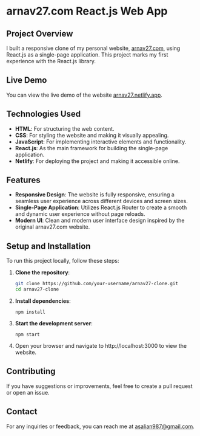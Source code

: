 # arnav27.com React.js Web App

## Project Overview

I built a responsive clone of my personal website, [arnav27.com](https://arnav27.com/), using React.js as a single-page application. This project marks my first experience with the React.js library.

## Live Demo

You can view the live demo of the website [arnav27.netlify.app](https://arnav27.vercel.app/).

## Technologies Used

- **HTML**: For structuring the web content.
- **CSS**: For styling the website and making it visually appealing.
- **JavaScript**: For implementing interactive elements and functionality.
- **React.js**: As the main framework for building the single-page application. 
- **Netlify**: For deploying the project and making it accessible online.

## Features

- **Responsive Design**: The website is fully responsive, ensuring a seamless user experience across different devices and screen sizes.
- **Single-Page Application**: Utilizes React.js Router to create a smooth and dynamic user experience without page reloads.
- **Modern UI**: Clean and modern user interface design inspired by the original arnav27.com website.


## Setup and Installation

To run this project locally, follow these steps:

1. **Clone the repository**:

   ```bash
   git clone https://github.com/your-username/arnav27-clone.git
   cd arnav27-clone

2. **Install dependencies**:

    `npm install`

3. **Start the development server**:

    `npm start`

4. Open your browser and navigate to http://localhost:3000 to view the website.

## Contributing
If you have suggestions or improvements, feel free to create a pull request or open an issue.

## Contact
For any inquiries or feedback, you can reach me at [asalian987@gmail.com](mailto:asalian987@gmail.com).

